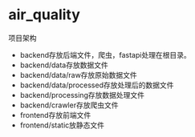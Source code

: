 # air_quality
项目架构

- backend存放后端文件，爬虫，fastapi处理在根目录。
- backend/data存放数据文件
- backend/data/raw存放原始数据文件
- backend/data/processed存放处理后的数据文件
- backend/processing存放数据处理文件
- backend/crawler存放爬虫文件
- frontend存放前端文件
- frontend/static放静态文件


